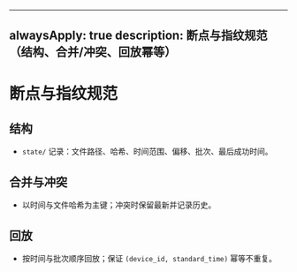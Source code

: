 ______________________________________________________________________

## alwaysApply: true description: 断点与指纹规范（结构、合并/冲突、回放幂等）

# 断点与指纹规范

## 结构

- `state/` 记录：文件路径、哈希、时间范围、偏移、批次、最后成功时间。

## 合并与冲突

- 以时间与文件哈希为主键；冲突时保留最新并记录历史。

## 回放

- 按时间与批次顺序回放；保证 `(device_id, standard_time)` 幂等不重复。
